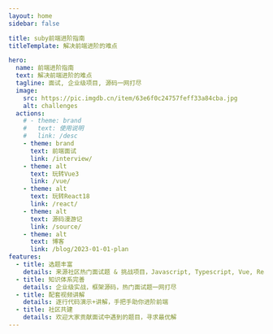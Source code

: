 ```yaml
---
layout: home
sidebar: false

title: suby前端进阶指南
titleTemplate: 解决前端进阶的难点

hero:
  name: 前端进阶指南
  text: 解决前端进阶的难点
  tagline: 面试, 企业级项目, 源码一网打尽
  image:
    src: https://pic.imgdb.cn/item/63e6f0c24757feff33a84cba.jpg
    alt: challenges
  actions:
    # - theme: brand
    #   text: 使用说明
    #   link: /desc
    - theme: brand
      text: 前端面试
      link: /interview/
    - theme: alt
      text: 玩转Vue3
      link: /vue/
    - theme: alt
      text: 玩转React18
      link: /react/
    - theme: alt
      text: 源码漫游记
      link: /source/
    - theme: alt
      text: 博客
      link: /blog/2023-01-01-plan
features:
  - title: 选题丰富
    details: 来源社区热门面试题 & 挑战项目，Javascript, Typescript, Vue, React, Node.js, 系统设计题
  - title: 知识体系完善
    details: 企业级实战，框架源码，热门面试题一网打尽
  - title: 配套视频讲解
    details: 逐行代码演示+讲解，手把手助你进阶前端
  - title: 社区共建
    details: 欢迎大家贡献面试中遇到的题目，寻求最优解
---
```

